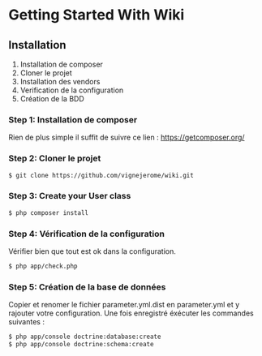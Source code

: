 Getting Started With Wiki
==================================

## Installation

1. Installation de composer
2. Cloner le projet
3. Installation des vendors
4. Verification de la configuration
5. Création de la BDD

### Step 1: Installation de composer

Rien de plus simple il suffit de suivre ce lien : https://getcomposer.org/

### Step 2: Cloner le projet

``` bash
$ git clone https://github.com/vignejerome/wiki.git
```

### Step 3: Create your User class

``` bash
$ php composer install
```

### Step 4: Vérification de la configuration

Vérifier bien que tout est ok dans la configuration.

``` bash
$ php app/check.php
```

### Step 5: Création de la base de données

Copier et renomer le fichier parameter.yml.dist en parameter.yml et y rajouter votre configuration.
Une fois enregistré éxécuter les commandes suivantes :

``` bash
$ php app/console doctrine:database:create
$ php app/console doctrine:schema:create
```
